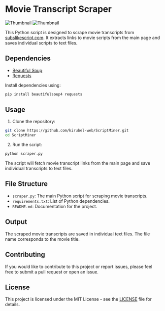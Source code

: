 # Movie Transcript Scraper
![Thumbnail](.images/Movie_Transcript_Scrap.png)
![Thumbnail](.images/website.png.png)

This Python script is designed to scrape movie transcripts from [subslikescript.com](https://subslikescript.com). It extracts links to movie scripts from the main page and saves individual scripts to text files.

## Dependencies

- [Beautiful Soup](https://www.crummy.com/software/BeautifulSoup/)
- [Requests](https://docs.python-requests.org/en/latest/)

Install dependencies using:

```bash
pip install beautifulsoup4 requests
```

## Usage

1. Clone the repository:

```bash
git clone https://github.com/kirubel-web/ScriptMiner.git
cd ScriptMiner
```

2. Run the script:

```bash
python scraper.py
```

The script will fetch movie transcript links from the main page and save individual transcripts to text files.

## File Structure

- `scraper.py`: The main Python script for scraping movie transcripts.
- `requirements.txt`: List of Python dependencies.
- `README.md`: Documentation for the project.

## Output

The scraped movie transcripts are saved in individual text files. The file name corresponds to the movie title.

## Contributing

If you would like to contribute to this project or report issues, please feel free to submit a pull request or open an issue.

## License

This project is licensed under the MIT License - see the [LICENSE](LICENSE) file for details.
